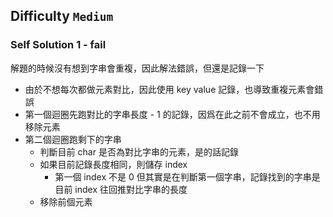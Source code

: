 ## Difficulty `Medium`

### Self Solution 1 - fail

解題的時候沒有想到字串會重複，因此解法錯誤，但還是記錄一下

* 由於不想每次都做元素對比，因此使用 key value 記錄，也導致重複元素會錯誤
* 第一個迴圈先跑對比的字串長度 - 1 的記錄，因爲在此之前不會成立，也不用移除元素
* 第二個迴圈跑剩下的字串
  * 判斷目前 char 是否為對比字串的元素，是的話記錄
  * 如果目前記錄長度相同，則儲存 index
    * 第一個 index 不是 0 但其實是在判斷第一個字串，記錄找到的字串是目前 index 往回推對比字串的長度
  * 移除前個元素 
